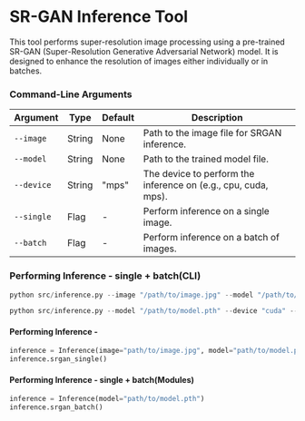 # SR-GAN Inference Tool

This tool performs super-resolution image processing using a pre-trained SR-GAN (Super-Resolution Generative Adversarial Network) model. It is designed to enhance the resolution of images either individually or in batches.

### Command-Line Arguments

| Argument   | Type    | Default | Description                                                |
|------------|---------|---------|------------------------------------------------------------|
| `--image`  | String  | None    | Path to the image file for SRGAN inference.                |
| `--model`  | String  | None    | Path to the trained model file.                            |
| `--device` | String  | "mps"   | The device to perform the inference on (e.g., cpu, cuda, mps). |
| `--single` | Flag    | -       | Perform inference on a single image.                       |
| `--batch`  | Flag    | -       | Perform inference on a batch of images.                    |

### Performing Inference - single + batch(CLI)

```python
python src/inference.py --image "/path/to/image.jpg" --model "/path/to/model.pth" --device "cuda" --single
```

```python
python src/inference.py --model "/path/to/model.pth" --device "cuda" --batch
```

#### Performing Inference - 
```python
inference = Inference(image="path/to/image.jpg", model="path/to/model.pth")
inference.srgan_single()
```

#### Performing Inference - single + batch(Modules)
```python
inference = Inference(model="path/to/model.pth")
inference.srgan_batch()
```

